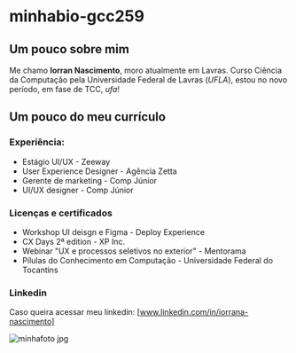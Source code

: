 # minhabio-gcc259

## Um pouco sobre mim
Me chamo **Iorran Nascimento**, moro atualmente em Lavras.
Curso Ciência da Computação pela Universidade Federal de Lavras (_UFLA_), estou no novo período, em fase de TCC, _ufa_!


## Um pouco do meu currículo

### Experiência:
* Estágio UI/UX - Zeeway
* User Experience Designer - Agência Zetta
* Gerente de marketing - Comp Júnior
* UI/UX designer - Comp Júnior
  
### Licenças e certificados
 * Workshop UI deisgn e Figma - Deploy Experience
 * CX Days 2ª edition - XP Inc.
 * Webinar "UX  e processos seletivos no exterior" - Mentorama
 * Pílulas do Conhecimento em Computação - Universidade Federal do Tocantins
   
### Linkedin
Caso queira acessar meu linkedin: [www.linkedin.com/in/iorrana-nascimento]


![minhafoto jpg](https://github.com/iorrana/minhabio-gcc259/assets/58440670/c257840f-8951-4199-ab24-b8929d1adbbc)
